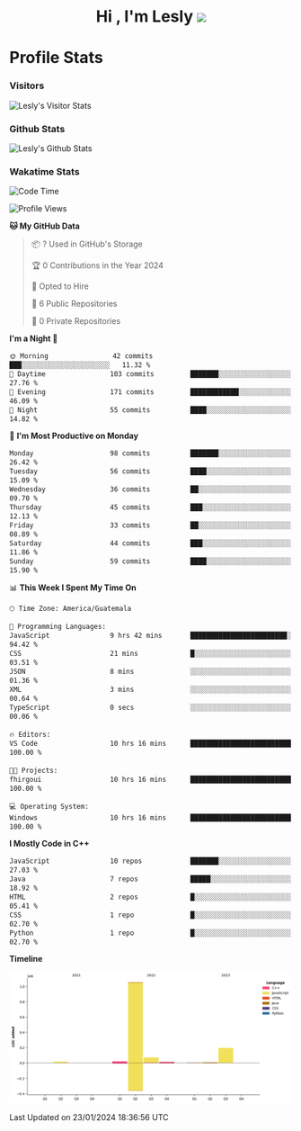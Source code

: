 <h1 align="center">Hi , I'm Lesly <img src="https://media.giphy.com/media/hvRJCLFzcasrR4ia7z/giphy.gif" width="28"></h1>


# Profile Stats

### Visitors
![Lesly's Visitor Stats](https://komarev.com/ghpvc/?username=leslycarrascoj&color=blue&style=for-the-badge&label=VIEWS)

### Github Stats
![Lesly's  Github Stats](https://github-readme-stats.vercel.app/api?username=leslycarrascoj&hide=contribs,issues,stars&count_private=true&include_all_commits=true&show_icons=true&theme=tokyonight)

### Wakatime Stats

<!--START_SECTION:waka-->
![Code Time](http://img.shields.io/badge/Code%20Time-738%20hrs%2047%20mins-blue)

![Profile Views](http://img.shields.io/badge/Profile%20Views-0-blue)

**🐱 My GitHub Data** 

> 📦 ? Used in GitHub's Storage 
 > 
> 🏆 0 Contributions in the Year 2024
 > 
> 💼 Opted to Hire
 > 
> 📜 6 Public Repositories 
 > 
> 🔑 0 Private Repositories 
 > 
**I'm a Night 🦉** 

```text
🌞 Morning                42 commits          ███░░░░░░░░░░░░░░░░░░░░░░   11.32 % 
🌆 Daytime                103 commits         ███████░░░░░░░░░░░░░░░░░░   27.76 % 
🌃 Evening                171 commits         ████████████░░░░░░░░░░░░░   46.09 % 
🌙 Night                  55 commits          ████░░░░░░░░░░░░░░░░░░░░░   14.82 % 
```
📅 **I'm Most Productive on Monday** 

```text
Monday                   98 commits          ███████░░░░░░░░░░░░░░░░░░   26.42 % 
Tuesday                  56 commits          ████░░░░░░░░░░░░░░░░░░░░░   15.09 % 
Wednesday                36 commits          ██░░░░░░░░░░░░░░░░░░░░░░░   09.70 % 
Thursday                 45 commits          ███░░░░░░░░░░░░░░░░░░░░░░   12.13 % 
Friday                   33 commits          ██░░░░░░░░░░░░░░░░░░░░░░░   08.89 % 
Saturday                 44 commits          ███░░░░░░░░░░░░░░░░░░░░░░   11.86 % 
Sunday                   59 commits          ████░░░░░░░░░░░░░░░░░░░░░   15.90 % 
```


📊 **This Week I Spent My Time On** 

```text
🕑︎ Time Zone: America/Guatemala

💬 Programming Languages: 
JavaScript               9 hrs 42 mins       ████████████████████████░   94.42 % 
CSS                      21 mins             █░░░░░░░░░░░░░░░░░░░░░░░░   03.51 % 
JSON                     8 mins              ░░░░░░░░░░░░░░░░░░░░░░░░░   01.36 % 
XML                      3 mins              ░░░░░░░░░░░░░░░░░░░░░░░░░   00.64 % 
TypeScript               0 secs              ░░░░░░░░░░░░░░░░░░░░░░░░░   00.06 % 

🔥 Editors: 
VS Code                  10 hrs 16 mins      █████████████████████████   100.00 % 

🐱‍💻 Projects: 
fhirgoui                 10 hrs 16 mins      █████████████████████████   100.00 % 

💻 Operating System: 
Windows                  10 hrs 16 mins      █████████████████████████   100.00 % 
```

**I Mostly Code in C++** 

```text
JavaScript               10 repos            ███████░░░░░░░░░░░░░░░░░░   27.03 % 
Java                     7 repos             █████░░░░░░░░░░░░░░░░░░░░   18.92 % 
HTML                     2 repos             █░░░░░░░░░░░░░░░░░░░░░░░░   05.41 % 
CSS                      1 repo              █░░░░░░░░░░░░░░░░░░░░░░░░   02.70 % 
Python                   1 repo              █░░░░░░░░░░░░░░░░░░░░░░░░   02.70 % 
```



**Timeline**

![Lines of Code chart](https://raw.githubusercontent.com/leslycarrascoj/leslycarrascoj/main/assets/bar_graph.png)


 Last Updated on 23/01/2024 18:36:56 UTC
<!--END_SECTION:waka-->

